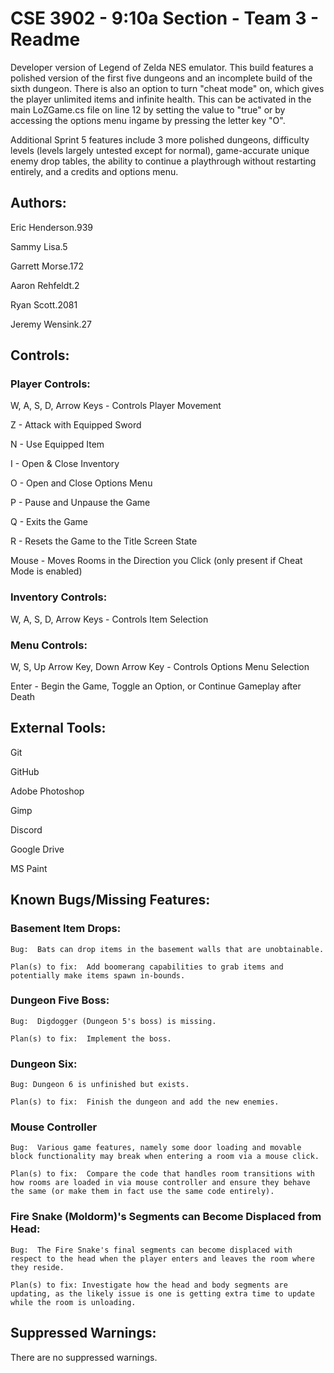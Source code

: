 # CSE 3902 - 9:10a Section - Team 3 - Readme

Developer version of Legend of Zelda NES emulator.  This build features a polished version of the first five dungeons and an incomplete build of the sixth dungeon.  There is also an option to turn "cheat mode" on, which gives the player unlimited items and infinite health.  This can be activated in the main LoZGame.cs file on line 12 by setting the value to "true" or by accessing the options menu ingame by pressing the letter key "O".

Additional Sprint 5 features include 3 more polished dungeons, difficulty levels (levels largely untested except for normal), game-accurate unique enemy drop tables, the ability to continue a playthrough without restarting entirely, and a credits and options menu.

## Authors:
Eric Henderson.939

Sammy Lisa.5

Garrett Morse.172

Aaron Rehfeldt.2

Ryan Scott.2081

Jeremy Wensink.27


## Controls:
### Player Controls:
W, A, S, D, Arrow Keys - Controls Player Movement

Z - Attack with Equipped Sword

N - Use Equipped Item

I - Open & Close Inventory

O - Open and Close Options Menu

P - Pause and Unpause the Game

Q - Exits the Game

R - Resets the Game to the Title Screen State

Mouse - Moves Rooms in the Direction you Click (only present if Cheat Mode is enabled)

### Inventory Controls:
W, A, S, D, Arrow Keys - Controls Item Selection

### Menu Controls:
W, S, Up Arrow Key, Down Arrow Key - Controls Options Menu Selection

Enter - Begin the Game, Toggle an Option, or Continue Gameplay after Death

## External Tools:
Git

GitHub

Adobe Photoshop

Gimp

Discord

Google Drive

MS Paint


## Known Bugs/Missing Features:
### Basement Item Drops:
    Bug:  Bats can drop items in the basement walls that are unobtainable.

    Plan(s) to fix:  Add boomerang capabilities to grab items and potentially make items spawn in-bounds.
    
### Dungeon Five Boss:
    Bug:  Digdogger (Dungeon 5's boss) is missing.
    
    Plan(s) to fix:  Implement the boss.

### Dungeon Six:
    Bug: Dungeon 6 is unfinished but exists.
	
    Plan(s) to fix:  Finish the dungeon and add the new enemies.
    
### Mouse Controller
    Bug:  Various game features, namely some door loading and movable block functionality may break when entering a room via a mouse click.
    
    Plan(s) to fix:  Compare the code that handles room transitions with how rooms are loaded in via mouse controller and ensure they behave the same (or make them in fact use the same code entirely).
    
### Fire Snake (Moldorm)'s Segments can Become Displaced from Head:
    Bug:  The Fire Snake's final segments can become displaced with respect to the head when the player enters and leaves the room where they reside.
    
    Plan(s) to fix: Investigate how the head and body segments are updating, as the likely issue is one is getting extra time to update while the room is unloading.
    
## Suppressed Warnings:
There are no suppressed warnings.
